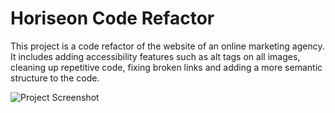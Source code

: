 # Horiseon Code Refactor
This project is a code refactor of the website of an online marketing agency. It includes adding accessibility features such as alt tags on all images, cleaning up repetitive code, fixing broken links and adding a more semantic structure to the code.

 ![Project Screenshot](develop/assets/css/screenshot_stevenstefanov.png)